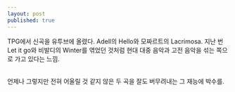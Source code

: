 ```yaml
---
layout: post
published: true
---
```


TPG에서 신곡을 유투브에 올렸다. Adell의 Hello와 모짜르트의 Lacrimosa. 지난 번 Let it go와 비발디의 Winter를 엮었던 것처럼 현대 대중 음악과 고전 음악을 섞는 쪽으로 가고 있다는 느낌.
<br/>

<p style="text-align:center><iframe width="560" height="315" src="https://www.youtube.com/embed/WZjFMj7OHTw" frameborder="0" allowfullscreen></iframe></p>
<br/>
언제나 그렇지만 전혀 어울릴 것 같지 않은 두 곡을 잘도 버무려내는 그 재능에 박수를.